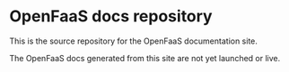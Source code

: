 # OpenFaaS docs repository

This is the source repository for the OpenFaaS documentation site.

The OpenFaaS docs generated from this site are not yet launched or live.

